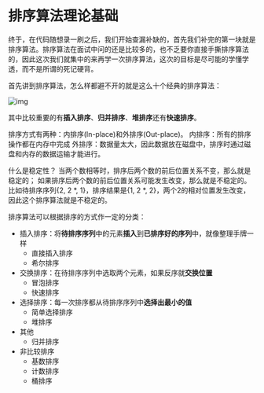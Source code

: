 # 排序算法理论基础

终于，在代码随想录一刷之后，我们开始查漏补缺的，首先我们补完的第一块就是排序算法。排序算法在面试中问的还是比较多的，也不乏要你直接手撕排序算法的，因此这次我们就集中的来再学一次排序算法，这次的目标是尽可能的学懂学透，而不是所谓的死记硬背。

首先讲到排序算法，怎么样都避不开的就是这么十个经典的排序算法：

![img](https://images2017.cnblogs.com/blog/849589/201710/849589-20171015233043168-1867817869.png)

其中比较重要的有**插入排序**、**归并排序**、**堆排序**还有**快速排序**。

排序方式有两种：内排序(In-place)和外排序(Out-place)。
内排序：所有的排序操作都在内存中完成
外排序：数据量太大，因此数据放在磁盘中，排序时通过磁盘和内存的数据运输才能进行。

什么是稳定性？
当两个数相等时，排序后两个数的前后位置关系不变，那么就是稳定的；
如果排序后两个数的前后位置关系可能发生改变，那么就是不稳定的。
比如待排序序列{2, 2 *, 1}，排序结果是{1, 2 *, 2}，两个2的相对位置发生改变，因此这个排序算法就是不稳定的。

排序算法可以根据排序的方式作一定的分类：

- 插入排序：将**待排序序列**中的元素**插入**到**已排序好的序列**中，就像整理手牌一样
  - 直接插入排序
  - 希尔排序
- 交换排序：在待排序序列中选取两个元素，如果反序就**交换位置**
  - 冒泡排序
  - 快速排序
- 选择排序：每一次排序都从待排序序列中**选择出最小的值**
  - 简单选择排序
  - 堆排序
- 其他
  - 归并排序
- 非比较排序
  - 基数排序
  - 计数排序
  - 桶排序

